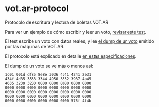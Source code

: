 # vot.ar-protocol

Protocolo de escritura y lectura de boletas VOT.AR

Para ver un ejemplo de cómo escribir y leer un voto, [revisar este
test](src/test/java/com/github/prometheus/votar/protocol/ProtocolTest.java).

El test escribe un voto con datos reales, y lee [el dump de un
voto](src/test/resources/original-vote.bin) emitido por las máquinas de VOT.AR.

El protocolo está explicado en detalle [en estas especificaciones](
http://justpaste.it/MSAapk).

El dump de un voto se ve más o menos así:

```
1c01 001d df85 8e8e 3036 4341 4241 2e31
434f 4d35 3533 3344 4950 3532 3937 4a45
4635 3239 3200 0000 0000 0000 0000 0000
0000 0000 0000 0000 0000 0000 0000 0000
0000 0000 0000 0000 0000 0000 0000 0000
0000 0000 0000 0000 0000 0000 0000 0000
0000 0000 0000 0000 0000 0000 575f 4f4b
```

